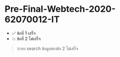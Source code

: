 # Pre-Final-Webtech-2020-62070012-IT

- :white_check_mark: ข้อที่ 1 เสร็จ
- :boom: ข้อที่ 2 ไม่เสร็จ
> ระบบ search ข้อมูลของข้อ 2 ไม่เสร็จ
